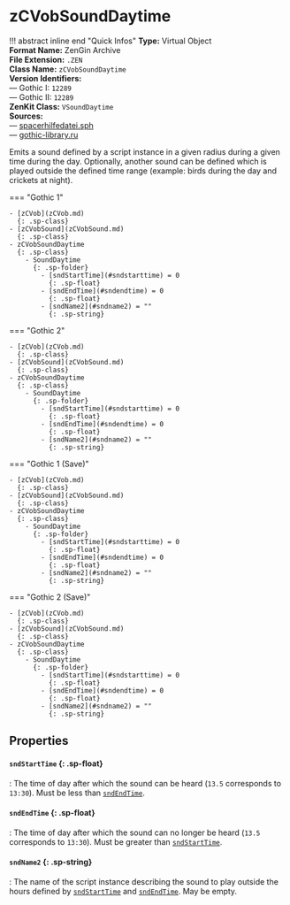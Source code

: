 # zCVobSoundDaytime

!!! abstract inline end "Quick Infos"
    **Type:** Virtual Object<br/>
    **Format Name:** ZenGin Archive<br/>
    **File Extension:** `.ZEN`<br/>
    **Class Name:** `zCVobSoundDaytime`<br/>
    **Version Identifiers:**<br />
    — Gothic I: `12289`<br/>
    — Gothic II: `12289`<br/>
    **ZenKit Class:** `VSoundDaytime`<br/>
    **Sources:**<br/>
    — [spacerhilfedatei.sph](https://wiki.worldofgothic.de/doku.php?id=spacer:hilfedatei)<br/>
    — [gothic-library.ru](http://www.gothic-library.ru/publ/class_zcvobsounddaytime/1-1-0-702)

Emits a sound defined by a script instance in a given radius during a given time during the day. Optionally, another
sound can be defined which is played outside the defined time range (example: birds during the day and crickets at night). 

=== "Gothic 1"

    - [zCVob](zCVob.md)
      {: .sp-class}
    - [zCVobSound](zCVobSound.md)
      {: .sp-class}
    - zCVobSoundDaytime
      {: .sp-class}
        - SoundDaytime
          {: .sp-folder}
            - [sndStartTime](#sndstarttime) = 0
              {: .sp-float}
            - [sndEndTime](#sndendtime) = 0
              {: .sp-float}
            - [sndName2](#sndname2) = ""
              {: .sp-string}

=== "Gothic 2"

    - [zCVob](zCVob.md)
      {: .sp-class}
    - [zCVobSound](zCVobSound.md)
      {: .sp-class}
    - zCVobSoundDaytime
      {: .sp-class}
        - SoundDaytime
          {: .sp-folder}
            - [sndStartTime](#sndstarttime) = 0
              {: .sp-float}
            - [sndEndTime](#sndendtime) = 0
              {: .sp-float}
            - [sndName2](#sndname2) = ""
              {: .sp-string}

=== "Gothic 1 (Save)"

    - [zCVob](zCVob.md)
      {: .sp-class}
    - [zCVobSound](zCVobSound.md)
      {: .sp-class}
    - zCVobSoundDaytime
      {: .sp-class}
        - SoundDaytime
          {: .sp-folder}
            - [sndStartTime](#sndstarttime) = 0
              {: .sp-float}
            - [sndEndTime](#sndendtime) = 0
              {: .sp-float}
            - [sndName2](#sndname2) = ""
              {: .sp-string}

=== "Gothic 2 (Save)"

    - [zCVob](zCVob.md)
      {: .sp-class}
    - [zCVobSound](zCVobSound.md)
      {: .sp-class}
    - zCVobSoundDaytime
      {: .sp-class}
        - SoundDaytime
          {: .sp-folder}
            - [sndStartTime](#sndstarttime) = 0
              {: .sp-float}
            - [sndEndTime](#sndendtime) = 0
              {: .sp-float}
            - [sndName2](#sndname2) = ""
              {: .sp-string}

## Properties

#### `sndStartTime` {: .sp-float}

:   The time of day after which the sound can be heard (`13.5` corresponds to `13:30`). Must be less
    than [`sndEndTime`](#sndendtime).

#### `sndEndTime` {: .sp-float}

:   The time of day after which the sound can no longer be heard (`13.5` corresponds to `13:30`). Must be greater than
    [`sndStartTime`](#sndstarttime).

#### `sndName2` {: .sp-string}

:   The name of the script instance describing the sound to play outside the hours defined by
    [`sndStartTime`](#sndstarttime) and [`sndEndTime`](#sndendtime). May be empty.
